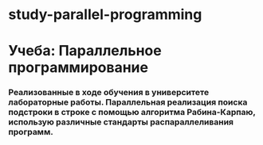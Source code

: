 # study-parallel-programming
# Учеба: Параллельное программирование
### Реализованные в ходе обучения в университете лабораторные работы. Параллельная реализация поиска подстроки в строке с помощью алгоритма Рабина-Карпаю, использую различные стандарты распараллеливания программ.
